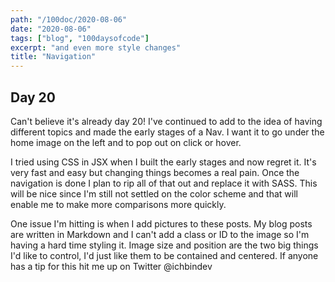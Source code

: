 ```yaml
---
path: "/100doc/2020-08-06"
date: "2020-08-06"
tags: ["blog", "100daysofcode"]
excerpt: "and even more style changes"
title: "Navigation"
---
```


## Day 20

Can't believe it's already day 20! I've continued to add to the idea of having different topics and made the early stages of a Nav. I want it to go under the home image on the left and to pop out on click or hover.

I tried using CSS in JSX when I built the early stages and now regret it. It's very fast and easy but changing things becomes a real pain. Once the navigation is done I plan to rip all of that out and replace it with SASS. This will be nice since I'm still not settled on the color scheme and that will enable me to make more comparisons more quickly.

One issue I'm hitting is when I add pictures to these posts. My blog posts are written in Markdown and I can't add a class or ID to the image so I'm having a hard time styling it. Image size and position are the two big things I'd like to control, I'd just like them to be contained and centered. If anyone has a tip for this hit me up on Twitter @ichbindev
